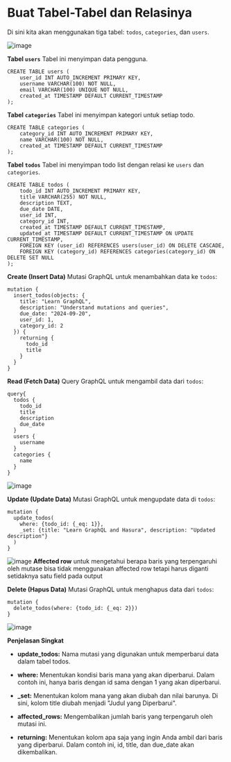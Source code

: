 # Buat Tabel-Tabel dan Relasinya

Di sini kita akan menggunakan tiga tabel: `todos`, `categories`, dan `users`.

![image](https://github.com/user-attachments/assets/2568efe7-0bf4-48e9-bc7a-055a062b6755)

**Tabel `users`**
Tabel ini menyimpan data pengguna.
```
CREATE TABLE users (
    user_id INT AUTO_INCREMENT PRIMARY KEY,
    username VARCHAR(100) NOT NULL,
    email VARCHAR(100) UNIQUE NOT NULL,
    created_at TIMESTAMP DEFAULT CURRENT_TIMESTAMP
);

```
**Tabel `categories`**
Tabel ini menyimpan kategori untuk setiap todo.
```
CREATE TABLE categories (
    category_id INT AUTO_INCREMENT PRIMARY KEY,
    name VARCHAR(100) NOT NULL,
    created_at TIMESTAMP DEFAULT CURRENT_TIMESTAMP
);

```
**Tabel `todos`**
Tabel ini menyimpan todo list dengan relasi ke `users` dan `categories`.
```
CREATE TABLE todos (
    todo_id INT AUTO_INCREMENT PRIMARY KEY,
    title VARCHAR(255) NOT NULL,
    description TEXT,
    due_date DATE,
    user_id INT,
    category_id INT,
    created_at TIMESTAMP DEFAULT CURRENT_TIMESTAMP,
    updated_at TIMESTAMP DEFAULT CURRENT_TIMESTAMP ON UPDATE CURRENT_TIMESTAMP,
    FOREIGN KEY (user_id) REFERENCES users(user_id) ON DELETE CASCADE,
    FOREIGN KEY (category_id) REFERENCES categories(category_id) ON DELETE SET NULL
);

```

**Create (Insert Data)**
Mutasi GraphQL untuk menambahkan data ke `todos`:
```
mutation {
  insert_todos(objects: {
    title: "Learn GraphQL",
    description: "Understand mutations and queries",
    due_date: "2024-09-20",
    user_id: 1,
    category_id: 2
  }) {
    returning {
      todo_id
      title
    }
  }
}
```

**Read (Fetch Data)**
Query GraphQL untuk mengambil data dari `todos`:
```
query{
  todos {
    todo_id
    title
    description
    due_date
  }
  users {
    username
  }
  categories {
    name
  }
}

```

![image](https://github.com/user-attachments/assets/b6bf5933-11c0-4da8-bc0d-4a978935a224)

**Update (Update Data)**
Mutasi GraphQL untuk mengupdate data di `todos`:
```
mutation {
  update_todos(
    where: {todo_id: {_eq: 1}},
    _set: {title: "Learn GraphQL and Hasura", description: "Updated description"}
  ) 
}

```
![image](https://github.com/user-attachments/assets/7138d44f-eb54-47c0-914b-0eaf8351e0a0)
**Affected row** untuk mengetahui berapa baris yang terpengaruhi oleh mutase bisa tidak menggunakan affected row tetapi harus diganti setidaknya satu field pada output

**Delete (Hapus Data)**
Mutasi GraphQL untuk menghapus data dari `todos`:
```
mutation {
  delete_todos(where: {todo_id: {_eq: 2}}) 
}
```
![image](https://github.com/user-attachments/assets/5a465333-5bd7-4a38-83c9-67cfbcacdc50)


**Penjelasan Singkat**

* **update_todos:** Nama mutasi yang digunakan untuk memperbarui data dalam tabel todos.
  
* **where:** Menentukan kondisi baris mana yang akan diperbarui. Dalam contoh ini, hanya baris dengan id sama dengan 1 yang akan diperbarui.
  
* **_set:** Menentukan kolom mana yang akan diubah dan nilai barunya. Di sini, kolom title diubah menjadi "Judul yang Diperbarui".
  
* **affected_rows:** Mengembalikan jumlah baris yang terpengaruh oleh mutasi ini.
  
* **returning:** Menentukan kolom apa saja yang ingin Anda ambil dari baris yang diperbarui. Dalam contoh ini, id, title, dan due_date akan dikembalikan.

